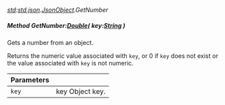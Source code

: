 _[std](../../modules/std/std-module.md):[std.json](../../modules/std/std-json.md).[JsonObject](../../modules/std/std-json-jsonobject.md).GetNumber_
##### Method GetNumber:[Double](../../modules/wonkey/wonkey-types-double.md)( key:[String](../../modules/wonkey/wonkey-types-string.md) )
Gets a number from an object.

Returns the numeric value associated with `key`, or 0 if `key` does not exist or the value associated with `key` is not numeric.

| Parameters |    |
|:-----------|:---|
| `key` | key Object key. |
